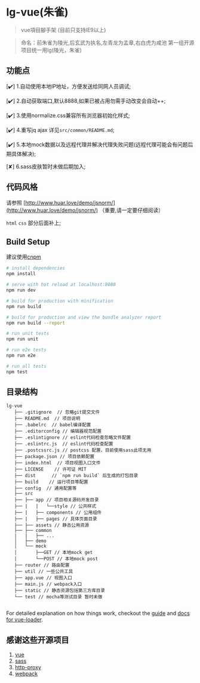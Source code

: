 # lg-vue(朱雀)

> vue項目腳手架 (目前只支持IE9以上)

> 命名：前朱雀为陵光,后玄武为执名,左青龙为孟章,右白虎为咸池 第一组开源项目统一用lg(陵光，朱雀)

## 功能点

[✔️] 1.自动使用本地IP地址，方便发送给同网人员调试;

[✔️] 2.自动获取端口,默认8888,如果已被占用勿需手动改变会自动++;

[✔️] 3.使用normalize.css兼容所有浏览器初始化样式;

[✔️] 4.重写jq ajax 详见`src/common/README.md`;

[✔️] 5.本地mock数据以及远程代理并解决代理失败问题(远程代理可能会有问题后期具体解决);

[✘] 6.sass皮肤暂时未做后期加入;

## 代码风格

请参照 [http://www.huar.love/demo/jsnorm/](http://www.huar.love/demo/jsnorm/) （重要,请一定要仔细阅读）

`html` `css` 部分后面补上;

## Build Setup

建议使用[cnpm](https://npm.taobao.org/)

``` bash
# install dependencies
npm install

# serve with hot reload at localhost:8080
npm run dev

# build for production with minification
npm run build

# build for production and view the bundle analyzer report
npm run build --report

# run unit tests
npm run unit

# run e2e tests
npm run e2e

# run all tests
npm test
```

## 目录结构
```
lg-vue
   ├── .gitignore  // 忽略git提交文件
   ├── README.md  // 项目说明
   ├── .babelrc  // babel编译配置
   ├── .editorconfig // 编辑器规范配置
   ├── .eslintignore // eslint代码检查忽略文件配置
   ├── .eslintrc.js  // eslint代码检查配置
   ├── .postcssrc.js // postcss 配置，目前使用sass此项无用
   ├── package.json // 项目依赖配置
   ├── index.html  // 项目视图入口文件
   ├── LICENSE    // 许可证 MIT
   ├── dist      // `npm run build` 后生成的打包目录
   ├── build    // 运行项目等配置
   ├── config  // 通用配置等
   ├── src
   ├── ├── app // 项目相关源码开发目录
   ├── |   |   └──style // 公共样式
   ├── |   ├── components // 公用组件
   ├── |   ├── pages // 具体页面目录
   ├── ├── assets // 静态公用资源
   ├── ├── common
   |   |   ├── ...
   │   ├── demo
   │   └── mock
   │       ├──GET // 本地mock get
   │       └──POST // 本地mock post
   ├── router // 路由配置
   ├── util // 一些公共工具
   ├── app.vue // 视图入口
   ├── main.js // webpack入口
   ├── static // 静态资源包括第三方库目录
   └── test // mocha等测试目录 暂时未做
   
```

For detailed explanation on how things work, checkout the [guide](http://vuejs-templates.github.io/webpack/) and [docs for vue-loader](http://vuejs.github.io/vue-loader).

## 感谢这些开源项目

1. [vue](https://cn.vuejs.org/)
2. [sass](http://sass-lang.com/)
3. [http-proxy](https://github.com/nodejitsu/node-http-proxy)
4. [webpack](https://webpack.github.io/)